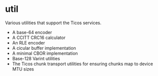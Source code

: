 # util

Various utilities that support the Ticos services.

- A base-64 encoder
- A CCITT CRC16 calculator
- An RLE encoder
- A cicular buffer implementation
- A minimal CBOR implementation
- Base-128 Varint utilities
- The Ticos chunk transport utilities for ensuring chunks map to device MTU
  sizes
